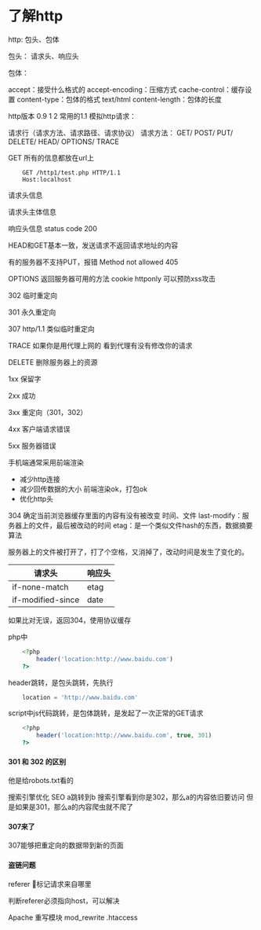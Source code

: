 # 了解http

http:  包头、包体

包头： 请求头、响应头

包体：

accept：接受什么格式的
accept-encoding：压缩方式
cache-control：缓存设置
content-type：包体的格式 text/html
content-length：包体的长度

http版本 0.9 1 2 常用的1.1
模拟http请求：

请求行（请求方法、请求路径、请求协议）
请求方法： GET/ POST/ PUT/ DELETE/ HEAD/ OPTIONS/ TRACE

GET 所有的信息都放在url上

```
    GET /http1/test.php HTTP/1.1
    Host:localhost
```

请求头信息

请求头主体信息

响应头信息 status code 200


HEAD和GET基本一致，发送请求不返回请求地址的内容

有的服务器不支持PUT，报错
Method not allowed 405

OPTIONS 返回服务器可用的方法
cookie httponly 可以预防xss攻击



302  临时重定向


301  永久重定向


307  http/1.1  类似临时重定向


TRACE  如果你是用代理上网的  看到代理有没有修改你的请求


DELETE  删除服务器上的资源


1xx 保留字

2xx 成功

3xx 重定向（301，302）

4xx 客户端请求错误

5xx 服务器错误



手机端通常采用前端渲染 

-   减少http连接
-   减少回传数据的大小  前端渲染ok，打包ok
-   优化http头

304 确定当前浏览器缓存里面的内容有没有被改变  时间、文件
last-modify：服务器上的文件，最后被改动的时间
etag：是一个类似文件hash的东西，数据摘要算法

服务器上的文件被打开了，打了个空格，又消掉了，改动时间是发生了变化的。

请求头        |  响应头|
-------------|------|
if-none-match |  etag|
if-modified-since|  date|


如果比对无误，返回304，使用协议缓存


php中
```php
    <?php
        header('location:http://www.baidu.com')
    ?>
```
header跳转，是包头跳转，先执行

```javascript
    location = 'http://www.baidu.com'
```
script中js代码跳转，是包体跳转，是发起了一次正常的GET请求



```php
    <?php
        header('location:http://www.baidu.com', true, 301)
    ?>
```

#### 301 和 302 的区别

他是给robots.txt看的

搜索引擎优化 SEO
a跳转到b
搜索引擎看到你是302，那么a的内容依旧要访问
但是如果是301，那么a的内容爬虫就不爬了


#### 307来了
307能够把重定向的数据带到新的页面



#### 盗链问题

referer  标记请求来自哪里

判断referer必须指向host，可以解决

Apache 重写模块 mod_rewrite
.htaccess
